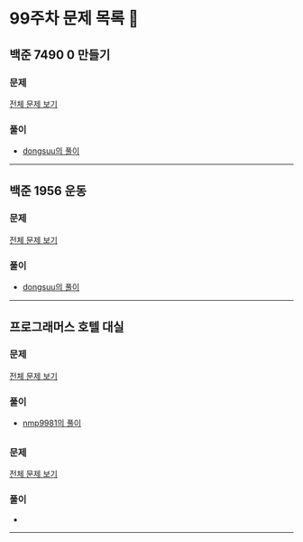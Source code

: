 # 99주차 문제 목록 📝

## 백준 7490 0 만들기

### 문제

[전체 문제 보기](https://www.acmicpc.net/problem/7490)    

### 풀이

- [dongsuu의 풀이](https://hyunn99.tistory.com/236)
___

## 백준 1956 운동

### 문제

[전체 문제 보기](https://www.acmicpc.net/problem/1956)

### 풀이

- [dongsuu의 풀이](https://hyunn99.tistory.com/237)
___

## 프로그래머스 호텔 대실

### 문제

[전체 문제 보기](https://school.programmers.co.kr/learn/courses/30/lessons/155651)

### 풀이

- [nmp9981의 풀이](https://blog.naver.com/tybnasgo/223312812752)

## 

### 문제

[전체 문제 보기]()

### 풀이

- 
___
